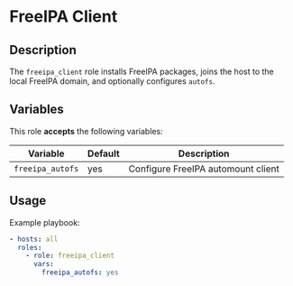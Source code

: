 FreeIPA Client
==============

Description
-----------

The `freeipa_client` role installs FreeIPA packages, joins the host to the
local FreeIPA domain, and optionally configures `autofs`.


Variables
---------

This role **accepts** the following variables:

Variable         | Default | Description
-----------------|---------|------------
`freeipa_autofs` | yes     | Configure FreeIPA automount client


Usage
-----

Example playbook:

````yaml
- hosts: all
  roles:
    - role: freeipa_client
      vars:
        freeipa_autofs: yes
````
